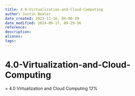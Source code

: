 ```yaml
---
title: 4.0-Virtualization-and-Cloud-Computing
author: Justin Bealer
date_created: 2023-11-16, 04-00-39
date_modified: 2024-09-17, 09-29-56
reference: 
description: 
aliases: 
tags: 
---
```

# 4.0-Virtualization-and-Cloud-Computing
= 4.0 Virtualization and Cloud Computing 12%

